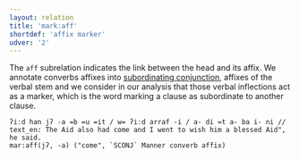 ```yaml
---
layout: relation
title: 'mark:aff'
shortdef: 'affix marker'
udver: '2'
---
```

The `aff` subrelation indicates the link between the head and its affix.
We annotate converbs affixes into [subordinating conjunction](pos/SCONJ), affixes of the verbal stem and we consider in our analysis that those verbal inflections act as a marker, which is the word marking a clause as subordinate to
another clause. 

~~~ sdparse
ʔiːd han jʔ -a =b =u =it / w= ʔiːd arraf -i / a- di =t a- ba i- ni //
text_en: The Aid also had come and I went to wish him a blessed Aid", he said.
mar:aff(jʔ, -a) ("come", `SCONJ` Manner converb affix)
~~~
